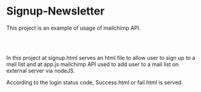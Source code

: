 # Signup-Newsletter

<p> This project is an example of usage of mailchimp API. </p>
<br></br>
<p> In this project at signup.html serves an html file to allow user to sign up to a mail list and at app.js mailchimp API used to add user to a mail list on external server via nodeJS. </p>
</p> According to the login status code, Success.html or fail.html is served. </p>
